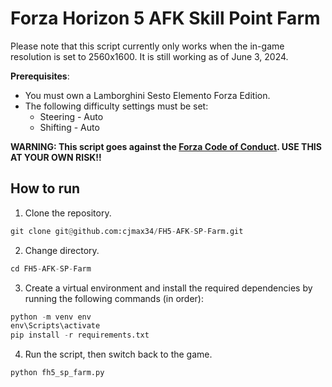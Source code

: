 # Forza Horizon 5 AFK Skill Point Farm
Please note that this script currently only works when the in-game resolution is set to 2560x1600. It is still working as of June 3, 2024.

**Prerequisites**:
* You must own a Lamborghini Sesto Elemento Forza Edition.
* The following difficulty settings must be set:
  * Steering - Auto
  * Shifting - Auto

<!-- TODO: Add share codes for map and tune -->
<!-- TODO: Add conversion to other resolutions (if possible) -->

**WARNING: This script goes against the [Forza Code of Conduct](https://support.forzamotorsport.net/hc/en-us/articles/360035563914-Forza-Code-of-Conduct). USE THIS AT YOUR OWN RISK!!**

## How to run
1. Clone the repository.

```python
git clone git@github.com:cjmax34/FH5-AFK-SP-Farm.git
```

2. Change directory.
```python
cd FH5-AFK-SP-Farm
```

3. Create a virtual environment and install the required dependencies by running the following commands (in order):
```python
python -m venv env
env\Scripts\activate
pip install -r requirements.txt
```

4. Run the script, then switch back to the game.
```python
python fh5_sp_farm.py
```
